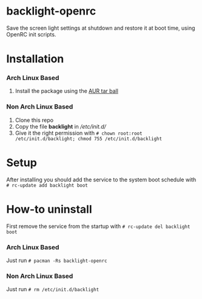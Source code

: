 backlight-openrc
================

Save the screen light settings at shutdown and restore it at boot time, using OpenRC init scripts.

# Installation
### Arch Linux Based
1. Install the package using the [AUR tar ball](https://aur.archlinux.org/404)

### Non Arch Linux Based
1. Clone this repo
2. Copy the file **backlight** in */etc/init.d/*
3. Give it the right permission with
`# chown root:root /etc/init.d/backlight; chmod 755 /etc/init.d/backlight`

# Setup
After installing you should add the service to the system boot schedule with
`# rc-update add backlight boot`

# How-to uninstall
First remove the service from the startup with
`# rc-update del backlight boot`
### Arch Linux Based
Just run
`# pacman -Rs backlight-openrc`
### Non Arch Linux Based
Just run
`# rm /etc/init.d/backlight`
